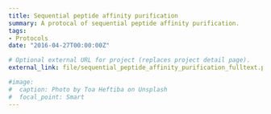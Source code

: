 ```yaml
---
title: Sequential peptide affinity purification
summary: A protocal of sequential peptide affinity purification.
tags:
- Protocols
date: "2016-04-27T00:00:00Z"

# Optional external URL for project (replaces project detail page).
external_link: file/sequential_peptide_affinity_purification_fulltext.pdf

#image:
#  caption: Photo by Toa Heftiba on Unsplash
#  focal_point: Smart
---
```

